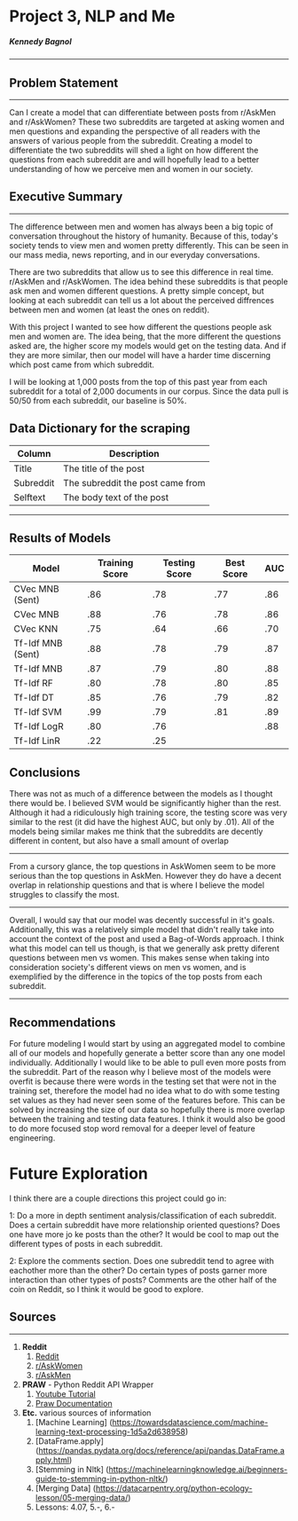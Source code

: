# Project 3, NLP and Me
##### Kennedy Bagnol
___

## Problem Statement
___
Can I create a model that can differentiate between posts from r/AskMen and r/AskWomen? These two subreddits are targeted at asking women and men questions and expanding the perspective of all readers with the answers of various people from the subreddit. Creating a model to differentiate the two subreddits will shed a light on how different the questions from each subreddit are and will hopefully lead to a better understanding of how we perceive men and women in our society. 

## Executive Summary
___
The difference between men and women has always been a big topic of conversation throughout the history of humanity. Because of this, today's society tends to view men and women pretty differently. This can be seen in our mass media, news reporting, and in our everyday conversations. 

There are two subreddits that allow us to see this difference in real time. r/AskMen and r/AskWomen. The idea behind these subreddits is that people ask men and women different questions. A pretty simple concept, but looking at each subreddit can tell us a lot about the perceived diffrences between men and women (at least the ones on reddit).

With this project I wanted to see how different the questions people ask men and women are. The idea being, that the more different the questions asked are, the higher score my models would get on the testing data. And if they are more similar, then our model will have a harder time discerning which post came from which subreddit. 

I will be looking at 1,000 posts from the top of this past year from each subreddit for a total of 2,000 documents in our corpus. Since the data pull is 50/50 from each subreddit, our baseline is 50%. 


## Data Dictionary for the scraping
| Column    | Description                      |
|-----------|----------------------------------|
| Title     | The title of the post            |
| Subreddit | The subreddit the post came from |
| Selftext  | The body text of the post        |

___

## Results of Models
| Model             | Training Score | Testing Score | Best Score | AUC |
|-------------------|----------------|---------------|------------|-----|
| CVec MNB (Sent)   | .86            | .78           | .77        | .86 |
| CVec MNB          | .88            | .76           | .78        | .86 |
| CVec KNN          | .75            | .64           | .66        | .70 |
| Tf-Idf MNB (Sent) | .88            | .78           | .79        | .87 |
| Tf-Idf MNB        | .87            | .79           | .80        | .88 |
| Tf-Idf RF         | .80            | .78           | .80        | .85 |
| Tf-Idf DT         | .85            | .76           | .79        | .82 |
| Tf-Idf SVM        | .99            | .79           | .81        | .89 |
| Tf-Idf LogR       | .80            | .76           |            | .88 |
| Tf-Idf LinR       | .22            | .25           |            |     |

## Conclusions   
There was not as much of a difference between the models as I thought there would be. I believed SVM would be significantly higher than the rest. Although it had a ridiculously high training score, the testing score was very similar to the rest (it did have the highest AUC, but only by .01). All of the models being similar makes me think that the subreddits are decently different in content, but also have a small amount of overlap
___
From a cursory glance, the top questions in AskWomen seem to be more serious than the top questions in AskMen. However they do have a decent overlap in relationship questions and that is where I believe the model struggles to classify the most.

___
Overall, I would say that our model was decently successful in it's goals. Additionally, this was a relatively simple model that didn't really take into account the context of the post and used a Bag-of-Words approach. I think what this model can tell us though, is that we generally ask pretty diferent questions between men vs women. This makes sense when taking into consideration society's different views on men vs women, and is exemplified by the difference in the topics of the top posts from each subreddit. 
​
___
## Recommendations  

For future modeling I would start by using an aggregated model to combine all of our models and hopefully generate a better score than any one model individually. Additionally I would like to be able to pull even more posts from the subreddit. Part of the reason why I believe most of the models were overfit is because there were words in the testing set that were not in the training set, therefore the model had no idea what to do with some testing set values as they had never seen some of the features before. This can be solved by increasing the size of our data so hopefully there is more overlap between the training and testing data features. I think it would also be good to do more focused stop word removal for a deeper level of feature engineering.

# Future Exploration

I think there are a couple directions this project could go in:

1: Do a more in depth sentiment analysis/classification of each subreddit. Does a certain subreddit have more relationship oriented questions? Does one have more jo
ke posts than the other? It would be cool to map out the different types of posts in each subreddit.

2: Explore the comments section. Does one subreddit tend to agree with eachother more than the other? Do certain types of posts garner more interaction than other types of posts? Comments are the other half of the coin on Reddit, so I think it would be good to explore. 

## Sources
---
1. **Reddit**
    1. [Reddit](https://reddit.com)
    2. [r/AskWomen](https://www.reddit.com/r/AskWomen/top/?t=all)
    3. [r/AskMen](https://www.reddit.com/r/AskMen/top/?t=all)
1. **PRAW** - Python Reddit API Wrapper
    1. [Youtube Tutorial](https://www.youtube.com/watch?v=8VZhog5C3bU&ab_channel=PythonEngineer)
    2. [Praw Documentation](https://praw.readthedocs.io/en/stable/)
1. **Etc.** various sources of information
    1. [Machine Learning] (https://towardsdatascience.com/machine-learning-text-processing-1d5a2d638958)
    2. [DataFrame.apply] (https://pandas.pydata.org/docs/reference/api/pandas.DataFrame.apply.html)
    3. [Stemming in Nltk] (https://machinelearningknowledge.ai/beginners-guide-to-stemming-in-python-nltk/)
    4. [Merging Data] (https://datacarpentry.org/python-ecology-lesson/05-merging-data/)
    5. Lessons: 4.07, 5.-, 6.-